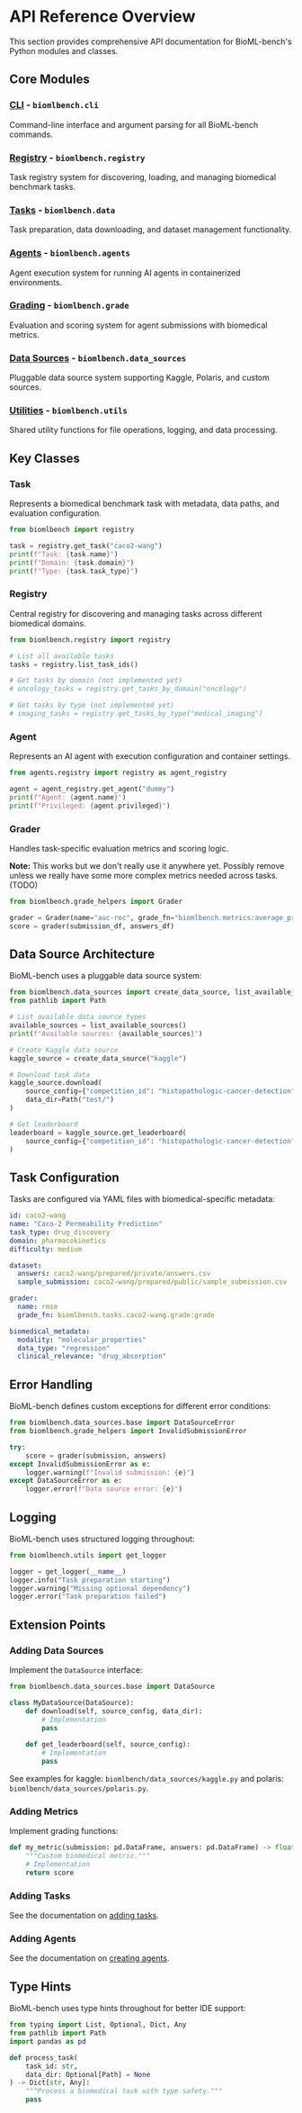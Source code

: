 # API Reference Overview

This section provides comprehensive API documentation for BioML-bench's Python modules and classes.

## Core Modules

### [CLI](cli.md) - `biomlbench.cli`
Command-line interface and argument parsing for all BioML-bench commands.

### [Registry](registry.md) - `biomlbench.registry`  
Task registry system for discovering, loading, and managing biomedical benchmark tasks.

### [Tasks](tasks.md) - `biomlbench.data`
Task preparation, data downloading, and dataset management functionality.

### [Agents](agents.md) - `biomlbench.agents`
Agent execution system for running AI agents in containerized environments.

### [Grading](grading.md) - `biomlbench.grade`
Evaluation and scoring system for agent submissions with biomedical metrics.

### [Data Sources](data_sources.md) - `biomlbench.data_sources`
Pluggable data source system supporting Kaggle, Polaris, and custom sources.

### [Utilities](utils.md) - `biomlbench.utils`
Shared utility functions for file operations, logging, and data processing.

## Key Classes

### Task
Represents a biomedical benchmark task with metadata, data paths, and evaluation configuration.

```python
from biomlbench import registry

task = registry.get_task("caco2-wang")
print(f"Task: {task.name}")
print(f"Domain: {task.domain}")
print(f"Type: {task.task_type}")
```

### Registry
Central registry for discovering and managing tasks across different biomedical domains.

```python
from biomlbench.registry import registry

# List all available tasks
tasks = registry.list_task_ids()

# Get tasks by domain (not implemented yet)
# oncology_tasks = registry.get_tasks_by_domain("oncology")

# Get tasks by type (not implemented yet)
# imaging_tasks = registry.get_tasks_by_type("medical_imaging")
```

### Agent  
Represents an AI agent with execution configuration and container settings.

```python
from agents.registry import registry as agent_registry

agent = agent_registry.get_agent("dummy")
print(f"Agent: {agent.name}")
print(f"Privileged: {agent.privileged}")
```

### Grader
Handles task-specific evaluation metrics and scoring logic. 

**Note:** This works but we don't really use it anywhere yet. Possibly remove unless we really have some more complex metrics needed across tasks. (TODO)

```python
from biomlbench.grade_helpers import Grader

grader = Grader(name="auc-roc", grade_fn="biomlbench.metrics:average_precision_at_k")
score = grader(submission_df, answers_df)
```

## Data Source Architecture

BioML-bench uses a pluggable data source system:

```python
from biomlbench.data_sources import create_data_source, list_available_sources
from pathlib import Path

# List available data source types
available_sources = list_available_sources()
print(f"Available sources: {available_sources}")

# Create Kaggle data source
kaggle_source = create_data_source("kaggle")

# Download task data
kaggle_source.download(
    source_config={"competition_id": "histopathologic-cancer-detection"},
    data_dir=Path("test/")
)

# Get leaderboard
leaderboard = kaggle_source.get_leaderboard(
    source_config={"competition_id": "histopathologic-cancer-detection"}
)
```

## Task Configuration

Tasks are configured via YAML files with biomedical-specific metadata:

```yaml
id: caco2-wang
name: "Caco-2 Permeability Prediction"
task_type: drug_discovery
domain: pharmacokinetics
difficulty: medium

dataset:
  answers: caco2-wang/prepared/private/answers.csv
  sample_submission: caco2-wang/prepared/public/sample_submission.csv

grader:
  name: rmse
  grade_fn: biomlbench.tasks.caco2-wang.grade:grade

biomedical_metadata:
  modality: "molecular_properties"
  data_type: "regression"
  clinical_relevance: "drug_absorption"
```

## Error Handling

BioML-bench defines custom exceptions for different error conditions:

```python
from biomlbench.data_sources.base import DataSourceError
from biomlbench.grade_helpers import InvalidSubmissionError

try:
    score = grader(submission, answers)
except InvalidSubmissionError as e:
    logger.warning(f"Invalid submission: {e}")
except DataSourceError as e:
    logger.error(f"Data source error: {e}")
```

## Logging

BioML-bench uses structured logging throughout:

```python
from biomlbench.utils import get_logger

logger = get_logger(__name__)
logger.info("Task preparation starting")
logger.warning("Missing optional dependency")
logger.error("Task preparation failed")
```

## Extension Points

### Adding Data Sources

Implement the `DataSource` interface:

```python
from biomlbench.data_sources.base import DataSource

class MyDataSource(DataSource):
    def download(self, source_config, data_dir):
        # Implementation
        pass
    
    def get_leaderboard(self, source_config):
        # Implementation  
        pass
```

See examples for kaggle: `biomlbench/data_sources/kaggle.py` and polaris: `biomlbench/data_sources/polaris.py`.

### Adding Metrics

Implement grading functions:

```python
def my_metric(submission: pd.DataFrame, answers: pd.DataFrame) -> float:
    """Custom biomedical metric."""
    # Implementation
    return score
```

### Adding Tasks

See the documentation on [adding tasks](../../developer/adding_tasks/).

### Adding Agents

See the documentation on [creating agents](../../developer/creating_agents/).

## Type Hints

BioML-bench uses type hints throughout for better IDE support:

```python
from typing import List, Optional, Dict, Any
from pathlib import Path
import pandas as pd

def process_task(
    task_id: str,
    data_dir: Optional[Path] = None
) -> Dict[str, Any]:
    """Process a biomedical task with type safety."""
    pass
``` 